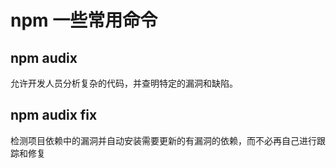 # npm 一些常用命令

## npm audix

允许开发人员分析复杂的代码，并查明特定的漏洞和缺陷。

## npm audix fix

检测项目依赖中的漏洞并自动安装需要更新的有漏洞的依赖，而不必再自己进行跟踪和修复